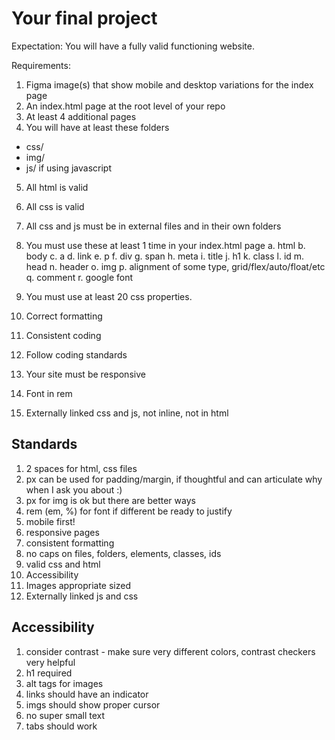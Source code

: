 # Your final project
Expectation: You will have a fully valid functioning website.

Requirements:
1) Figma image(s) that show mobile and desktop variations for the index page
2) An index.html page at the root level of your repo
3) At least 4 additional pages
4) You will have at least these folders
  - css/
  - img/
  - js/ if using javascript
5) All html is valid
6) All css is valid 
7) All css and js must be in external files and in their own folders
8) You must use these at least 1 time in your index.html page
  a. html
  b. body
  c. a
  d. link
  e. p
  f. div
  g. span
  h. meta
  i. title
  j. h1
  k. class
  l. id
  m. head
  n. header
  o. img
  p. alignment of some type, grid/flex/auto/float/etc
  q. comment
  r. google font


9) You must use at least 20 css properties.
10) Correct formatting
11) Consistent coding
12) Follow coding standards
13) Your site must be responsive
14) Font in rem
15) Externally linked css and js, not inline, not in html


## Standards
1) 2 spaces for html, css files
2) px can be used for padding/margin, if thoughtful and can articulate why when I ask you about :)
3) px for img is ok but there are better ways
4) rem (em, %) for font if different be ready to justify
5) mobile first!
6) responsive pages
7) consistent formatting
8) no caps on files, folders, elements, classes, ids
9) valid css and html
10) Accessibility
11) Images appropriate sized
12) Externally linked js and css


## Accessibility
1) consider contrast - make sure very different colors, contrast checkers very helpful
2) h1 required
3) alt tags for images
4) links should have an indicator
5) imgs should show proper cursor
6) no super small text
7) tabs should work

